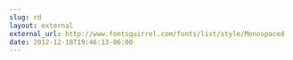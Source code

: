 ```yaml
---
slug: rd
layout: external
external_url: http://www.fontsquirrel.com/fonts/list/style/Monospaced
date: 2012-12-18T19:46:13-06:00
---
```

